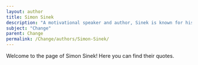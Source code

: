 ```yaml
---
layout: author
title: Simon Sinek
description: "A motivational speaker and author, Sinek is known for his concept of the 'Golden Circle' and the importance of purpose in driving change, as discussed in 'Start With Why'."
subject: "Change"
parent: Change
permalink: /Change/authors/Simon-Sinek/
---
```


Welcome to the page of Simon Sinek! Here you can find their quotes.
